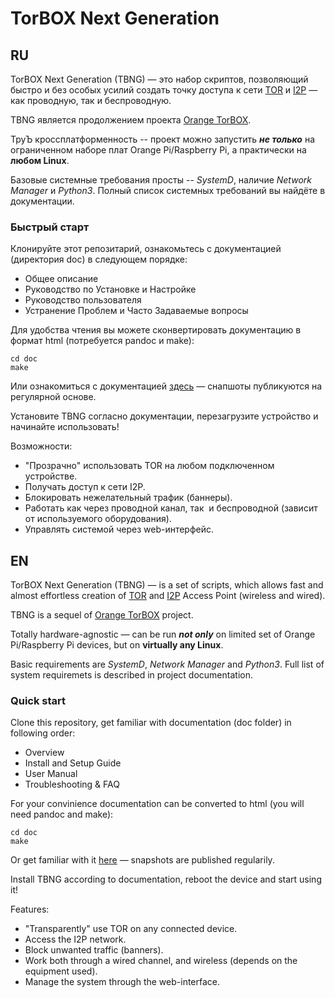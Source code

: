 # TorBOX Next Generation #

## RU
TorBOX Next Generation (TBNG) — это набор скриптов, позволяющий быстро и без особых усилий создать точку доступа к сети [TOR](https://torproject.org) и [I2P](https://geti2p.com) — как проводную, так и беспроводную. 

TBNG является продолжением проекта [Orange TorBOX](https://github.com/znoxx/torbox). 

ТруЪ кроссплатформенность -- проект можно запустить ___не только___  на ограниченном наборе плат Orange Pi/Raspberry Pi,
а практически на __любом Linux__.

Базовые системные требования просты -- _SystemD_, наличие _Network Manager_ и _Python3_. Полный список 
системных требований вы найдёте в документации.

### Быстрый старт

Клонируйте этот репозитарий, ознакомьтесь с документацией (директория doc) в следующем порядке:

* Общее описание
* Руководство по Установке и Настройке
* Руководство пользователя
* Устранение Проблем и Часто Задаваемые вопросы

Для удобства чтения вы можете сконвертировать документацию в формат html (потребуется pandoc и make):
```
cd doc
make
```
Или ознакомиться с документацией [здесь](http://tbng.ml) — снапшоты публикуются на регулярной основе. 

Установите TBNG согласно документации, перезагрузите устройство и начинайте использовать!

Возможности:

* "Прозрачно" использовать TOR на любом подключенном устройстве.
* Получать доступ к сети I2P.
* Блокировать нежелательный трафик (баннеры).
* Работать как через проводной канал, так  и беспроводной (зависит от используемого оборудования).
* Управлять системой через web-интерфейс.


## EN
TorBOX Next Generation (TBNG) — is a set of scripts, which allows fast and almost effortless creation of [TOR](https://torproject.org) and [I2P](https://geti2p.com) Access Point (wireless and wired).

TBNG is a sequel of [Orange TorBOX](https://github.com/znoxx/torbox) project.

Totally hardware-agnostic — can be run ___not only___ on limited set of Orange Pi/Raspberry Pi devices, but on __virtually any Linux__.

Basic requirements are _SystemD_, _Network Manager_ and _Python3_. 
Full list of system requiremets is described in project documentation.

### Quick start

Clone this repository, get familiar with documentation (doc folder) in following order:

* Overview
* Install and Setup Guide
* User Manual
* Troubleshooting & FAQ

For your convinience documentation can be converted to  html (you will need pandoc and make):
```
cd doc
make
```
Or get familiar with it [here](http://tbng.ml) — snapshots are published regularily.

Install TBNG according to documentation, reboot the device and start using it!

Features:

* "Transparently" use TOR on any connected device.
* Access the I2P network.
* Block unwanted traffic (banners).
* Work both through a wired channel, and wireless (depends on the equipment used).
* Manage the system through the web-interface.

